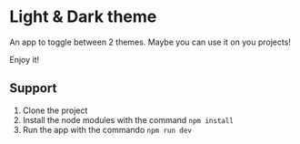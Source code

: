 # Light & Dark theme

An app to toggle between 2 themes. Maybe you can use it on you projects!

Enjoy it!

## Support

1. Clone the project
2. Install the node modules with the command ```npm install```
3. Run the app with the commando ```npm run dev```
